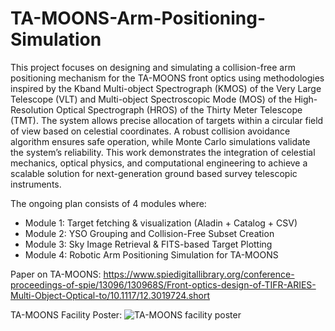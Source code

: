 # TA-MOONS-Arm-Positioning-Simulation

This project focuses on designing and simulating a collision-free arm positioning mechanism for the TA-MOONS front optics using methodologies inspired by the Kband Multi-object Spectrograph (KMOS) of the Very Large Telescope (VLT) and Multi-object Spectroscopic Mode (MOS) of the High-Resolution Optical Spectrograph (HROS) of the Thirty Meter Telescope (TMT). The system allows precise allocation of targets within a circular field of view based on celestial coordinates. A robust collision avoidance algorithm ensures safe operation, while Monte Carlo simulations validate the system’s reliability. This work demonstrates the integration of celestial mechanics, optical physics, and computational engineering to achieve a scalable solution for next-generation ground based survey telescopic instruments.

The ongoing plan consists of 4 modules where:
* Module 1: Target fetching & visualization (Aladin + Catalog + CSV)
* Module 2: YSO Grouping and Collision-Free Subset Creation
* Module 3: Sky Image Retrieval & FITS-based Target Plotting
* Module 4: Robotic Arm Positioning Simulation for TA-MOONS

Paper on TA-MOONS: https://www.spiedigitallibrary.org/conference-proceedings-of-spie/13096/130968S/Front-optics-design-of-TIFR-ARIES-Multi-Object-Optical-to/10.1117/12.3019724.short

TA-MOONS Facility Poster:
![TA-MOONS facility poster](https://github.com/user-attachments/assets/6d3fff41-3ad3-40df-a0ec-ce19d3080334)
